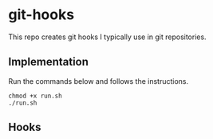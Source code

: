 # git-hooks

This repo creates git hooks I typically use in git repositories.

## Implementation

Run the commands below and follows the instructions.

```
chmod +x run.sh
./run.sh
```

## Hooks

